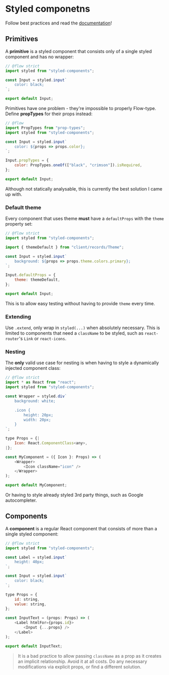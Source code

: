 # Styled componetns

Follow best practices and read the [documentation](https://www.styled-components.com/docs)!

## Primitives

A **primitive** is a styled component that consists only of a single styled component and has no wrapper:

```js
// @flow strict
import styled from "styled-components";

const Input = styled.input`
    color: black;
`;

export default Input;
```

Primitives have one problem - they're impossible to properly Flow-type. Define **propTypes** for their props instead:

```js
// @flow
import PropTypes from "prop-types";
import styled from "styled-components";

const Input = styled.input`
    color: ${props => props.color};
`;

Input.propTypes = {
    color: PropTypes.oneOf(["black", "crimson"]).isRequired,
};

export default Input;
```

Although not statically analysable, this is currently the best solution I came up with.

### Default theme

Every component that uses theme **must** have a `defaultProps` with the `theme` property set:

```js
// @flow strict
import styled from "styled-components";

import { themeDefault } from "client/records/Theme";

const Input = styled.input`
    background: ${props => props.theme.colors.primary};
`;

Input.defaultProps = {
    theme: themeDefault,
};

export default Input;
```

This is to allow easy testing without having to provide `theme` every time.

### Extending

Use `.extend`, only wrap in `styled(...)` when absolutely necessary. This is limited to components that need a `className` to be styled, such as `react-router`'s `Link` or `react-icons`.

### Nesting

The **only** valid use case for nesting is when having to style a dynamically injected component class:

```js
// @flow strict
import * as React from "react";
import styled from "styled-components";

const Wrapper = styled.div`
    background: white;

    .icon {
        height: 20px;
        width: 20px;
    }
`;

type Props = {|
    Icon: React.ComponentClass<any>,
|};

const MyComponent = ({ Icon }: Props) => (
    <Wrapper>
        <Icon className="icon" />
    </Wrapper>
);

export default MyComponent;
```

Or having to style already styled 3rd party things, such as Google autocompleter.

## Components

A **component** is a regular React component that consists of more than a single styled component:

```js
// @flow strict
import styled from "styled-components";

const Label = styled.input`
    height: 40px;
`;

const Input = styled.input`
    color: black;
`;

type Props = {
    id: string,
    value: string,
};

const InputText = (props: Props) => (
    <Label htmlFor={props.id}>
        <Input {...props} />
    </Label>
);

export default InputText;
```

> It is a bad practice to allow passing `className` as a prop as it creates an implicit relationship. Avoid it at all costs. Do any necessary modifications via explicit props, or find a different solution.
